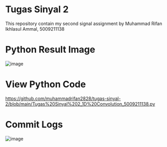 # Tugas Sinyal 2

This repository contain my second signal assignment
by Muhammad Rifan Ikhlasul Ammal, 5009211138

# Python Result Image
![image](https://github.com/muhammadrifan2828/tugas-sinyal-2/assets/144788893/b0fe6845-7120-4529-93a2-ffaef875acb7)

# View Python Code
https://github.com/muhammadrifan2828/tugas-sinyal-2/blob/main/Tugas%20Sinyal%202_1D%20Convolution_5009211138.py

# Commit Logs
![image](https://github.com/muhammadrifan2828/tugas-sinyal-2/assets/144788893/3615bdd5-4c10-4eeb-a0f7-4ad90705faf9)
